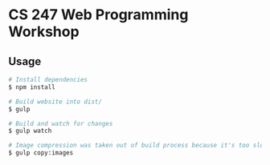 # CS 247 Web Programming Workshop

## Usage

```bash
# Install dependencies
$ npm install

# Build website into dist/
$ gulp

# Build and watch for changes
$ gulp watch

# Image compression was taken out of build process because it's too slow
$ gulp copy:images
```
